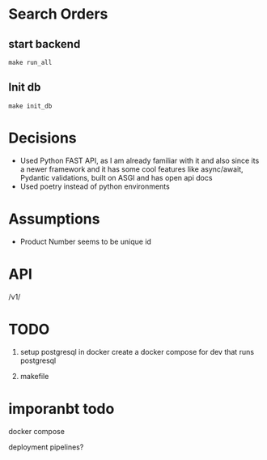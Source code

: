 # Search Orders

## start backend

```
make run_all
```

## Init db

```
make init_db
```

# Decisions

- Used Python FAST API, as I am already familiar with it and also since its a newer framework and it has some cool features like async/await, Pydantic validations, built on ASGI and has open api docs
- Used poetry instead of python environments

# Assumptions

- Product Number seems to be unique id

#

#

#

#

#

# API

/v1/

# TODO

1. setup postgresql in docker
   create a docker compose for dev that runs postgresql

2. makefile

# imporanbt todo

docker compose

deployment
pipelines?

